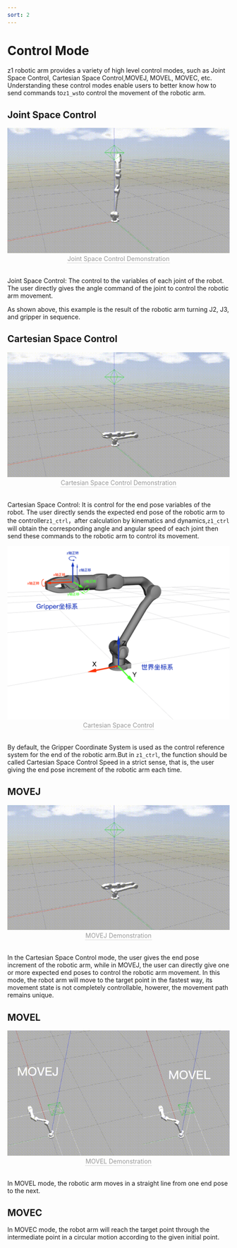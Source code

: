 ```yaml
---
sort: 2
---
```

# Control Mode

z1 robotic arm provides a variety of high level control modes, such as Joint Space Control, Cartesian Space Control,MOVEJ, MOVEL, MOVEC, etc. Understanding these control modes enable users to better know how to send commands to`z1_ws`to control the movement of the robotic arm.

## Joint Space Control

<center>
<img src="../img/gazebo_ctrl4.gif" style="zoom:100%" alt=" 图片不见了。。。 "/>
<br>
<div style="color:orange; border-bottom: 0.1px solid #d9d9d9;
display: inline-block;
color: #999;
padding: 1px;">Joint Space Control Demonstration</div>
</center>
<br>

Joint Space Control: The control to the variables of each joint of the robot. The user directly gives the angle command of the joint to control the robotic arm movement.

As shown above, this example is the result of the robotic arm turning J2, J3, and gripper in sequence. 

## Cartesian Space Control

<center>
<img src="../img/gazebo_cartesian1.gif" style="zoom:100%" alt=" 图片不见了。。。 "/>
<br>
<div style="color:orange; border-bottom: 0.1px solid #d9d9d9;
display: inline-block;
color: #999;
padding: 1px;">Cartesian Space Control Demonstration</div>
</center>
<br>

Cartesian Space Control: It is control for the end pose variables of the robot. 
The user directly sends the expected end pose of the robotic arm to the controller`z1_ctrl`，after calculation by kinematics and dynamics,`z1_ctrl` will obtain the corresponding angle and angular speed of each joint then send these commands to the robotic arm to control its movement.

<center>
<img src="../img/cartesian_example.png" style="zoom:100%" alt=" 图片不见了。。。 "/>
<br>
<div style="color:orange; border-bottom: 0.1px solid #d9d9d9;
display: inline-block;
color: #999;
padding: 1px;">Cartesian Space Control</div>
</center>
<br>

By default, the Gripper Coordinate System is used as the control reference system for the end of the robotic arm.But in `z1_ctrl`, the function should be called Cartesian Space Control Speed in a strict sense, that is, the user giving the end pose increment of the robotic arm each time.

## MOVEJ

<center>
<img src="../img/gazebo_moveJ.gif" style="zoom:100%" alt=" 图片不见了。。。 "/>
<br>
<div style="color:orange; border-bottom: 0.1px solid #d9d9d9;
display: inline-block;
color: #999;
padding: 1px;">MOVEJ Demonstration</div>
</center>
<br>

In the Cartesian Space Control mode, the user gives the end pose increment of the robotic arm, while in MOVEJ, the user can directly give one or more expected end poses to control the robotic arm movement. In this mode, the robot arm will move to the target point in the fastest way, its movement state is not completely controllable, howerer, the movement path remains unique.

## MOVEL

<center>
<img src="../img/moveLandmoveJ1.gif" style="zoom:100%" alt=" 图片不见了。。。 "/>
<br>
<div style="color:orange; border-bottom: 0.1px solid #d9d9d9;
display: inline-block;
color: #999;
padding: 1px;">MOVEL Demonstration</div>
</center>
<br>

In MOVEL mode, the robotic arm moves in a straight line from one end pose to the next.

## MOVEC

In MOVEC mode, the robot arm will reach the target point through the intermediate point in a circular motion according to the given initial point.
